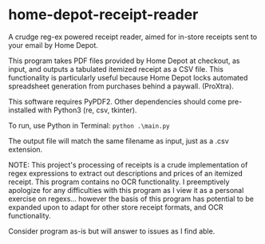 # home-depot-receipt-reader
A crudge reg-ex powered receipt reader, aimed for in-store receipts sent to your email by Home Depot. 

This program takes PDF files provided by Home Depot at checkout, as input, and outputs a tabulated itemized receipt as a CSV file. This functionality is particularly useful because Home Depot locks automated spreadsheet generation from purchases behind a paywall. (ProXtra). 

This software requires PyPDF2. Other dependencies should come pre-installed with Python3 (re, csv, tkinter).

To run, use Python in Terminal:
`
python .\main.py
`

The output file will match the same filename as input, just as a .csv extension.

NOTE: This project's processing of receipts is a crude implementation of regex expressions to extract out descriptions and prices of an itemized receipt. This program contains no OCR functionality. I preemptively apologize for any difficulties with this program as I view it as a personal exercise on regexs... however the basis of this program has potential to be expanded upon to adapt for other store receipt formats, and OCR functionality. 

Consider program as-is but will answer to issues as I find able. 
